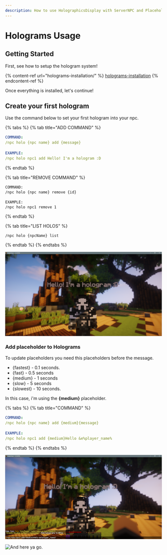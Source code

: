 ```yaml
---
description: How to use HolographicsDisplay with ServerNPC and PlaceholderAPI
---
```


# Holograms Usage

## Getting Started

First, see how to setup the hologram system!

{% content-ref url="holograms-installation/" %}
[holograms-installation](holograms-installation/)
{% endcontent-ref %}

Once everything is installed, let's continue!

## Create your first hologram

Use the command below to set your first hologram into your npc.

{% tabs %}
{% tab title="ADD COMMAND" %}
```yaml
COMMAND:
/npc holo {npc name} add {message}

EXAMPLE:
/npc holo npc1 add Hello! I'm a hologram :D
```
{% endtab %}

{% tab title="REMOVE COMMAND" %}
```
COMMAND:
/npc holo {npc name} remove {id}

EXAMPLE:
/npc holo npc1 remove 1
```
{% endtab %}

{% tab title="LIST HOLOS" %}
```
/npc holo {npcName} list
```
{% endtab %}
{% endtabs %}

![See the beautiful NPC](<../.gitbook/assets/image (6).png>)

### Add placeholder to Holograms

To update placeholders you need this placeholders before the message.

* {fastest} - 0.1 seconds.&#x20;
* {fast} - 0.5 seconds&#x20;
* {medium} - 1 seconds&#x20;
* {slow} - 5 seconds&#x20;
* {slowest} - 10 seconds.

In this case, i'm using the **{medium}** placeholder.

{% tabs %}
{% tab title="COMMAND" %}
```yaml
COMMAND:
/npc holo {npc name} add {medium}{message}

EXAMPLE:
/npc holo npc1 add {medium}Hello &e%player_name%
```
{% endtab %}
{% endtabs %}

![/npc holo npc1 add {medium}Hello \&e%player\_name%](<../.gitbook/assets/image (8).png>)

![And here ya go.](<../.gitbook/assets/image (3).png>)
